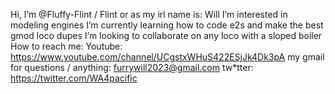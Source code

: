Hi, I’m @Fluffy-Flint / Flint or as my irl name is: Will
I’m interested in modeling engines
I’m currently learning how to code e2s and make the best gmod loco dupes
I’m looking to collaborate on any loco with a sloped boiler
How to reach me:
Youtube: https://www.youtube.com/channel/UCgstxWHuS422ESjJk4Dk3pA
my gmail for questions / anything: furrywill2023@gmail.com
tw*tter: https://twitter.com/WA4pacific


